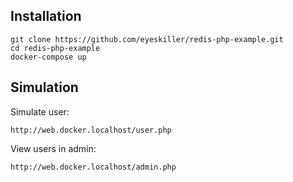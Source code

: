 ## Installation

```
git clone https://github.com/eyeskiller/redis-php-example.git
cd redis-php-example
docker-compose up
```

## Simulation

Simulate user:
```
http://web.docker.localhost/user.php 
```

View users in admin:
```
http://web.docker.localhost/admin.php 
```